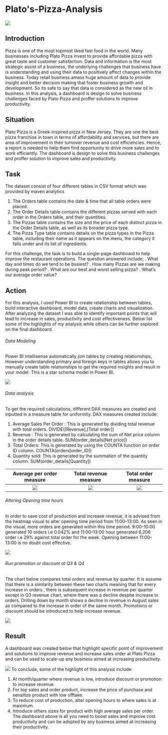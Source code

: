 # Plato's-Pizza-Analysis

![](intro_image.jpeg)

## Introduction
Pizza is one of the most topmost liked fast food in the world. Many businesses including Plato Pizza invest to provide affordable pizza with great taste and customer satisfaction. Data and information is the most strategic assist of a business, the underlying challenges that business have is understanding and using their data to positively affect changes within the business. Today retail business amass huge amount of data to provide insight and better decision making that foster business growth and development. So its safe to say that data is considered as the new oil in business. In this analysis, a dashboard is design to solve business challenges faced by Plato Pizza and proffer solutions to improve productivity.

## Situation

Plato Pizza is a Greek-inspired pizza in New Jersey. They are one the best pizza franchise in town in terms of affordability and services, but there are area of improvement in their turnover revenue and cost efficiencies. Hence, a report is needed to help them find opportunity to drive more sales and to work efficiently. The dashboard is design to solve this business challenges and proffer solution to improve sales and productivity.

## Task

The dataset consist of four different tables in CSV format which was provided by maven analytics 
1. The Orders table contains the date & time that all table orders were placed.
2. The Order Details table contains the different pizzas served with each order in the Orders table, and their quantities.
3. The Pizzas table contains the size and the price of each distinct pizza in the Order Details table, as well as its broader pizza type.
4. The Pizza Type table contains details on the pizza types in the Pizza table, including their name as it appears on the menu, the category it falls under and its list of ingredients.

 For this challenge, the task is to build a single-page dashboard to help improve the restaurant operations. The question answered include;
. What day and times do we tend to be busiest?
. How many Pizzas are we making during peak period?
. What are our best and worst selling pizza?
. What’s our average order value?

## Action

For this analysis, I used Power BI to create relationship between tables, build interactive dashboard, model data, create charts and visualization. After analyzing the dataset I was able to identify important points that will lead to increase in sales, productivity and cost effectiveness. Below list some of the highlights of my analysis while others can be further explored on the final dashboard.

###### Data Modeling
Power BI intellisense automatically join tables by creating relationships, However understanding primary and foreign keys in tables allows you to manually create table relationships to get the required insights and result in your model. This is a star schema model in Power BI.

![](model.PNG)

###### Data analysis

To get the required calculations, different DAX measures are created and inputted in a measure table for uniformity. DAX measures created include:
1. Average Sales Per Order : This is generated by dividing total revenue with total orders. DIVIDE([Revenue],[Total order])
2. Revenue : This is generated by calculating the sum of Net price column in the order details table. SUM(order_details[Net price])
3. Total Orders: This is generated by using the COUNTA function on order ID column. COUNTA(orders[order_ID])
4. Quantity sold: This is generated by the summation of the quantity column. SUM(order_details[Quantity])
  
  Average per order measure    |  Total revenue measure   |  Total order measure
:-----------------------------:| :---------------------:  | :---------------------: 
![](average_per_order.PNG)     |     ![](revenue.PNG)     |  ![](order_image.PNG)  
 
 ###### Altering Opening time hours
In order to save cost of production and increase revenue, it is advised from the heatmap visual to alter opening time period from 11:00–13:00. As seen in the visual, more orders are generated within this time period. 9:00–10:00 generated 10 orders i.e 0.042% and 11:00–13:00 hour generated 6,206 order i.e 29% against total order for the week. Opening between 11:00–13:00 is no doubt cost effective.

![](heatmap.PNG)

###### Run promotion or discount at Q3 & Q4
The chart below compares total orders and revenue by quarter. It is assume that there is a similarity between these two charts meaning that for every increase in orders , there is subsequent increase in revenue per quarter except in Q3 revenue chart, where there was a decline despite increase in orders. Drilling down by month shows a decline in revenue in August sales as compared to the increase in order of the same month. Promotions or discount should be introduced to help increase revenue.

![](chart_image.PNG)

## Result
A dashboard was created below that highlight specific point of improvement and solutions to improve revenue and increase sales order at Plato Pizza and can be used to scale-up any business aimed at increasing productivity.

![](dashboard.jpeg)
To conclude, some of the highlight of this analysis include:
1. At month/quarter where revenue is low, introduce discount or promotion to increase revenue.
2. For top sales and order product, increase the price of purchase and sensitize product with low offtake.
3. To reduce cost of production, alter opening hours to where sales is at maximum.
4. Introduce others sizes for product with high average sales per order.
The dashboard above is all you need to boost sales and improve cost productivity and can be adopted by any business aimed at increasing their productivity.

























